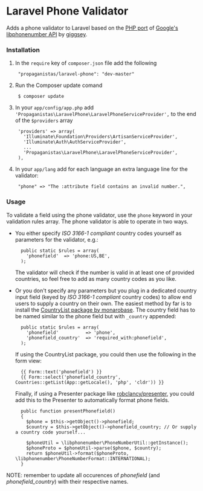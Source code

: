 # Laravel Phone Validator

Adds a phone validator to Laravel based on the [PHP port](https://github.com/giggsey/libphonenumber-for-php) of [Google's libphonenumber API](https://code.google.com/p/libphonenumber/) by [giggsey](https://github.com/giggsey).

### Installation

1. In the `require` key of `composer.json` file add the following

        "propaganistas/laravel-phone": "dev-master"

3. Run the Composer update comand

        $ composer update

4. In your `app/config/app.php` add `'Propaganistas\LaravelPhone\LaravelPhoneServiceProvider',` to the end of the `$providers` array

        'providers' => array(
          'Illuminate\Foundation\Providers\ArtisanServiceProvider',
          'Illuminate\Auth\AuthServiceProvider',
          ...
          'Propaganistas\LaravelPhone\LaravelPhoneServiceProvider',
        ),

5. In your `app/lang` add for each language an extra language line for the validator:

        "phone" => "The :attribute field contains an invalid number.",


### Usage

To validate a field using the phone validator, use the `phone` keyword in your validation rules array. The phone validator is able to operate in two ways.

- You either specify *ISO 3166-1 compliant* country codes yourself as parameters for the validator, e.g.:

        public static $rules = array(
          'phonefield'  => 'phone:US,BE',
        );

  The validator will check if the number is valid in at least one of provided countries, so feel free to add as many country codes as you like.

- Or you don't specify any parameters but you plug in a dedicated country input field (keyed by *ISO 3166-1 compliant* country codes) to allow end users to supply a country on their own. The easiest method by far is to install the [CountryList package by monarobase](https://github.com/Monarobase/country-list). The country field has to be named similar to the phone field but with `_country` appended:

        public static $rules = array(
          'phonefield'          => 'phone',
          'phonefield_country'  => 'required_with:phonefield',
        );

  If using the CountryList package, you could then use the following in the form view:

        {{ Form::text('phonefield') }}
        {{ Form::select('phonefield_country', Countries::getList(App::getLocale(), 'php', 'cldr')) }}


  Finally, if using a Presenter package like [robclancy/presenter](https://github.com/robclancy/presenter), you could add this to the Presenter to automatically format phone fields.

        public function presentPhonefield()
        {
          $phone = $this->getObject()->phonefield;
          $country = $this->getObject()->phonefield_country; // Or supply a country code yourself...
          
          $phoneUtil = \libphonenumber\PhoneNumberUtil::getInstance();
          $phoneProto = $phoneUtil->parse($phone, $country);
          return $phoneUtil->format($phoneProto, \libphonenumber\PhoneNumberFormat::INTERNATIONAL);
        }



NOTE: remember to update all occurences of *phonefield* (and *phonefield_country*) with their respective names.

